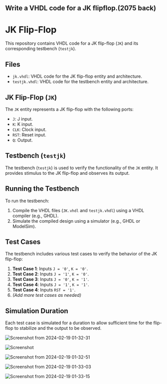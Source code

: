 ## Write a VHDL code for a JK  flipflop.(2075 back)
# JK Flip-Flop

This repository contains VHDL code for a JK flip-flop (`JK`) and its corresponding testbench (`testjk`).

## Files

- `jk.vhdl`: VHDL code for the JK flip-flop entity and architecture.
- `testjk.vhdl`: VHDL code for the testbench entity and architecture.

## JK Flip-Flop (`JK`)

The `JK` entity represents a JK flip-flop with the following ports:

- `J`: J input.
- `K`: K input.
- `CLK`: Clock input.
- `RST`: Reset input.
- `Q`: Output.

## Testbench (`testjk`)

The testbench (`testjk`) is used to verify the functionality of the `JK` entity. It provides stimulus to the JK flip-flop and observes its output.

## Running the Testbench

To run the testbench:

1. Compile the VHDL files (`JK.vhdl` and `testjk.vhdl`) using a VHDL compiler (e.g., GHDL).
2. Simulate the compiled design using a simulator (e.g., GHDL or ModelSim).

## Test Cases

The testbench includes various test cases to verify the behavior of the JK flip-flop:

1. **Test Case 1**: Inputs `J = '0'`, `K = '0'`.
2. **Test Case 2**: Inputs `J = '1'`, `K = '0'`.
3. **Test Case 3**: Inputs `J = '0'`, `K = '1'`.
4. **Test Case 4**: Inputs `J = '1'`, `K = '1'`.
5. **Test Case 4**: Inputs `RST = '1'`.
6. *(Add more test cases as needed)*

## Simulation Duration

Each test case is simulated for a duration to allow sufficient time for the flip-flop to stabilize and the output to be observed.



![Screenshot from 2024-02-19 01-32-31](https://github.com/airbender117/VHDLxEmbeddedSystem/assets/94094854/4085c32d-55aa-42aa-9b76-bc9cc6a8eda8)

![Screenshot](https://github.com/airbender117/VHDLxEmbeddedSystem/assets/94094854/6d9e9c52-a591-49f4-9b0a-6584fb59ecf2)


![Screenshot from 2024-02-19 01-32-51](https://github.com/airbender117/VHDLxEmbeddedSystem/assets/94094854/7e42fb9a-810b-4a4b-8a86-2d73a9ee8833)

![Screenshot from 2024-02-19 01-33-03](https://github.com/airbender117/VHDLxEmbeddedSystem/assets/94094854/f9d901f1-baa0-412c-9da5-2d59441d5038)

![Screenshot from 2024-02-19 01-33-15](https://github.com/airbender117/VHDLxEmbeddedSystem/assets/94094854/9a5e17a0-b314-4a91-b545-802f35578e0c)

